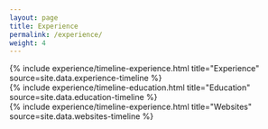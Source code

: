 ```yaml
---
layout: page
title: Experience
permalink: /experience/
weight: 4
---
```


<div class="row">
{% include experience/timeline-experience.html title="Experience" source=site.data.experience-timeline %}
</div>
<div class="row">
{% include experience/timeline-education.html title="Education" source=site.data.education-timeline %}
</div>
<div class="row">
{% include experience/timeline-experience.html title="Websites" source=site.data.websites-timeline %}
</div>
